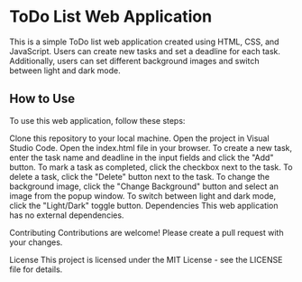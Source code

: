 # ToDo List Web Application

This is a simple ToDo list web application created using HTML, CSS, and JavaScript. Users can create new tasks and set a deadline for each task. Additionally, users can set different background images and switch between light and dark mode.

## How to Use
To use this web application, follow these steps:

Clone this repository to your local machine.
Open the project in Visual Studio Code.
Open the index.html file in your browser.
To create a new task, enter the task name and deadline in the input fields and click the "Add" button.
To mark a task as completed, click the checkbox next to the task.
To delete a task, click the "Delete" button next to the task.
To change the background image, click the "Change Background" button and select an image from the popup window.
To switch between light and dark mode, click the "Light/Dark" toggle button.
Dependencies
This web application has no external dependencies.

Contributing
Contributions are welcome! Please create a pull request with your changes.

License
This project is licensed under the MIT License - see the LICENSE file for details.

